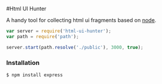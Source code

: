 #Html UI Hunter

  A handy tool for collecting html ui fragments based on [node](http://nodejs.org).

```js
var server = require('html-ui-hunter');
var path = require('path');

server.start(path.resolve('./public'), 3000, true);
```

### Installation

```bash
$ npm install express
```